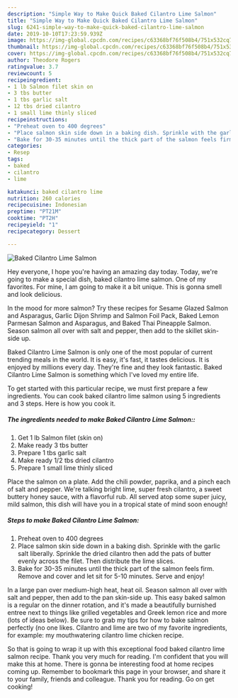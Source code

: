 ```yaml
---
description: "Simple Way to Make Quick Baked Cilantro Lime Salmon"
title: "Simple Way to Make Quick Baked Cilantro Lime Salmon"
slug: 6241-simple-way-to-make-quick-baked-cilantro-lime-salmon
date: 2019-10-10T17:23:59.939Z
image: https://img-global.cpcdn.com/recipes/c63368bf76f508b4/751x532cq70/baked-cilantro-lime-salmon-recipe-main-photo.jpg
thumbnail: https://img-global.cpcdn.com/recipes/c63368bf76f508b4/751x532cq70/baked-cilantro-lime-salmon-recipe-main-photo.jpg
cover: https://img-global.cpcdn.com/recipes/c63368bf76f508b4/751x532cq70/baked-cilantro-lime-salmon-recipe-main-photo.jpg
author: Theodore Rogers
ratingvalue: 3.7
reviewcount: 5
recipeingredient:
- 1 lb Salmon filet skin on
- 3 tbs butter
- 1 tbs garlic salt
- 12 tbs dried cilantro
- 1 small lime thinly sliced
recipeinstructions:
- "Preheat oven to 400 degrees"
- "Place salmon skin side down in a baking dish. Sprinkle with the garlic salt liberally. Sprinkle the dried cilantro then add the pats of butter evenly across the filet. Then distribute the lime slices."
- "Bake for 30-35 minutes until the thick part of the salmon feels firm. Remove and cover and let sit for 5-10 minutes. Serve and enjoy!"
categories:
- Resep
tags:
- baked
- cilantro
- lime

katakunci: baked cilantro lime
nutrition: 260 calories
recipecuisine: Indonesian
preptime: "PT21M"
cooktime: "PT2H"
recipeyield: "1"
recipecategory: Dessert

---
```



![Baked Cilantro Lime Salmon](https://img-global.cpcdn.com/recipes/c63368bf76f508b4/751x532cq70/baked-cilantro-lime-salmon-recipe-main-photo.jpg)

Hey everyone, I hope you're having an amazing day today. Today, we're going to make a special dish, baked cilantro lime salmon. One of my favorites. For mine, I am going to make it a bit unique. This is gonna smell and look delicious.

In the mood for more salmon? Try these recipes for Sesame Glazed Salmon and Asparagus, Garlic Dijon Shrimp and Salmon Foil Pack, Baked Lemon Parmesan Salmon and Asparagus, and Baked Thai Pineapple Salmon. Season salmon all over with salt and pepper, then add to the skillet skin-side up.

Baked Cilantro Lime Salmon is only one of the most popular of current trending meals in the world. It is easy, it's fast, it tastes delicious. It is enjoyed by millions every day. They're fine and they look fantastic. Baked Cilantro Lime Salmon is something which I've loved my entire life.


To get started with this particular recipe, we must first prepare a few ingredients. You can cook baked cilantro lime salmon using 5 ingredients and 3 steps. Here is how you cook it.

##### The ingredients needed to make Baked Cilantro Lime Salmon::

1. Get 1 lb Salmon filet (skin on)
1. Make ready 3 tbs butter
1. Prepare 1 tbs garlic salt
1. Make ready 1/2 tbs dried cilantro
1. Prepare 1 small lime thinly sliced


Place the salmon on a plate. Add the chili powder, paprika, and a pinch each of salt and pepper. We&#39;re talking bright lime, super fresh cilantro, a sweet buttery honey sauce, with a flavorful rub. All served atop some super juicy, mild salmon, this dish will have you in a tropical state of mind soon enough! 

##### Steps to make Baked Cilantro Lime Salmon:

1. Preheat oven to 400 degrees
1. Place salmon skin side down in a baking dish. Sprinkle with the garlic salt liberally. Sprinkle the dried cilantro then add the pats of butter evenly across the filet. Then distribute the lime slices.
1. Bake for 30-35 minutes until the thick part of the salmon feels firm. Remove and cover and let sit for 5-10 minutes. Serve and enjoy!


In a large pan over medium-high heat, heat oil. Season salmon all over with salt and pepper, then add to the pan skin-side up. This easy baked salmon is a regular on the dinner rotation, and it&#39;s made a beautifully burnished entree next to things like grilled vegetables and Greek lemon rice and more (lots of ideas below). Be sure to grab my tips for how to bake salmon perfectly (no one likes. Cilantro and lime are two of my favorite ingredients, for example: my mouthwatering cilantro lime chicken recipe. 

So that is going to wrap it up with this exceptional food baked cilantro lime salmon recipe. Thank you very much for reading. I'm confident that you will make this at home. There is gonna be interesting food at home recipes coming up. Remember to bookmark this page in your browser, and share it to your family, friends and colleague. Thank you for reading. Go on get cooking!
